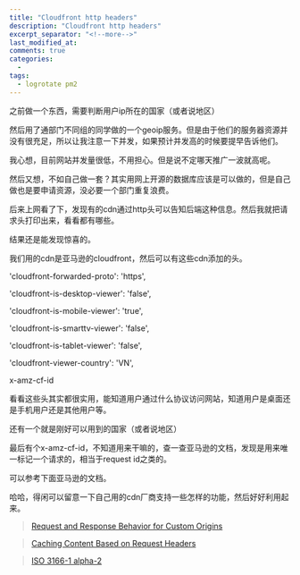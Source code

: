 ```yaml
---
title: "Cloudfront http headers"
description: "Cloudfront http headers"
excerpt_separator: "<!--more-->"
last_modified_at: 
comments: true
categories:
  -
tags:
  - logrotate pm2
---
```


之前做一个东西，需要判断用户ip所在的国家（或者说地区）

然后用了通部门不同组的同学做的一个geoip服务。但是由于他们的服务器资源并没有很充足，所以让我注意一下并发，如果预计并发高的时候要提早告诉他们。

我心想，目前网站并发量很低，不用担心。但是说不定哪天推广一波就高呢。

然后又想，不如自己做一套？其实用网上开源的数据库应该是可以做的，但是自己做也是要申请资源，没必要一个部门重复浪费。

后来上网看了下，发现有的cdn通过http头可以告知后端这种信息。然后我就把请求头打印出来，看看都有哪些。

结果还是能发现惊喜的。

我们用的cdn是亚马逊的cloudfront，然后可以有这些cdn添加的头。

'cloudfront-forwarded-proto': 'https',

'cloudfront-is-desktop-viewer': 'false',

'cloudfront-is-mobile-viewer': 'true',

'cloudfront-is-smarttv-viewer': 'false',

'cloudfront-is-tablet-viewer': 'false',

'cloudfront-viewer-country': 'VN',

x-amz-cf-id

看看这些头其实都很实用，能知道用户通过什么协议访问网站，知道用户是桌面还是手机用户还是其他用户等。

还有一个就是刚好可以用到的国家（或者说地区）

最后有个x-amz-cf-id，不知道用来干嘛的，查一查亚马逊的文档，发现是用来唯一标记一个请求的，相当于request id之类的。

可以参考下面亚马逊的文档。

哈哈，得闲可以留意一下自己用的cdn厂商支持一些怎样的功能，然后好好利用起来。

> <site><a target="_blank" href="https://docs.aws.amazon.com/AmazonCloudFront/latest/DeveloperGuide/RequestAndResponseBehaviorCustomOrigin.html#request-custom-headers-behavior">Request and Response Behavior for Custom Origins</a></site>

> <site><a target="_blank" href="https://docs.aws.amazon.com/AmazonCloudFront/latest/DeveloperGuide/header-caching.html#header-caching-web-device">Caching Content Based on Request Headers</a></site>

> <site><a target="_blank" href="https://en.wikipedia.org/wiki/ISO_3166-1_alpha-2">ISO 3166-1 alpha-2</a></site>
